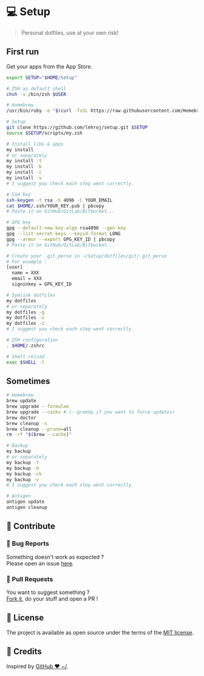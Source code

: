 # 💻 Setup

> Personal dotfiles, use at your own risk!

## First run

Get your apps from the App Store.

```bash
export SETUP="$HOME/Setup"

# ZSH as default shell
chsh -s /bin/zsh $USER

# Homebrew
/usr/bin/ruby -e "$(curl -fsSL https://raw.githubusercontent.com/Homebrew/install/master/install)"

# Setup
git clone https://github.com/lehroj/setup.git $SETUP
source $SETUP/scripts/my.zsh

# Install libs & apps
my install
# or separately
my install -t
my install -b
my install -c
my install -v
# I suggest you check each step went correctly.

# SSH key
ssh-keygen -t rsa -b 4096 -C YOUR_EMAIL
cat $HOME/.ssh/YOUR_KEY.pub | pbcopy
# Paste it on GitHub/GitLab/Bitbucket...

# GPG key
gpg --default-new-key-algo rsa4096 --gen-key
gpg --list-secret-keys --keyid-format LONG
gpg --armor --export GPG_KEY_ID | pbcopy
# Paste it on GitHub/GitLab/Bitbucket...

# Create your .git_perso in ~/Setup/dotfiles/git/.git_perso
# For example :
[user]
  name = XXX
  email = XXX
  signinkey = GPG_KEY_ID

# Symlink dotfiles
my dotfiles
# or separately
my dotfiles -g
my dotfiles -v
my dotfiles -z
# I suggest you check each step went correctly.

# ZSH configuration
. $HOME/.zshrc

# Shell reload
exec $SHELL -l
```

## Sometimes

```bash
# Homebrew
brew update
brew upgrade --formulae
brew upgrade --casks # (--greedy if you want to force updates)
brew doctor
brew cleanup -s
brew cleanup --prune=all
rm -rf "$(brew --cache)"

# Backup
my backup
# or separately
my backup -t
my backup -b
my backup -ck
my backup -v
# I suggest you check each step went correctly.

# Antigen
antigen update
antigen cleanup
```

## 🙌 Contribute

### 🐛 Bug Reports

Something doesn't work as expected ?
<br>
Please open an issue [here](https://github.com/lehroj/setup/issues).

### 🤝 Pull Requests

You want to suggest something ?
<br>
[Fork it](https://github.com/lehroj/setup/fork), do your stuff and open a PR !

## 📖 License

The project is available as open source under the terms of the [MIT license](./LICENSE.md).

## 🎉 Credits

Inspired by [GitHub ❤ ~/](https://dotfiles.github.io).

